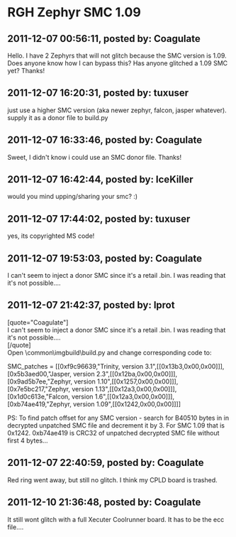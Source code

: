 # RGH Zephyr SMC 1.09

## 2011-12-07 00:56:11, posted by: Coagulate

Hello. I have 2 Zephyrs that will not glitch because the SMC version is 1.09. Does anyone know how I can bypass this? Has anyone glitched a 1.09 SMC yet? Thanks!

## 2011-12-07 16:20:31, posted by: tuxuser

just use a higher SMC version (aka newer zephyr, falcon, jasper whatever). supply it as a donor file to build.py

## 2011-12-07 16:33:46, posted by: Coagulate

Sweet, I didn't know i could use an SMC donor file. Thanks!

## 2011-12-07 16:42:44, posted by: IceKiller

would you mind upping/sharing your smc? :)

## 2011-12-07 17:44:02, posted by: tuxuser

yes, its copyrighted MS code!

## 2011-12-07 19:53:03, posted by: Coagulate

I can't seem to inject a donor SMC since it's a retail .bin. I was reading that it's not possible....

## 2011-12-07 21:42:37, posted by: lprot

[quote="Coagulate"]  
 I can't seem to inject a donor SMC since it's a retail .bin. I was reading that it's not possible....  
 [/quote]  
 Open \common\imgbuild\build.py and change corresponding code to:  
   
 SMC\_patches = [[0xf9c96639,"Trinity, version 3.1",[[0x13b3,0x00,0x00]]],  
 [0x5b3aed00,"Jasper, version 2.3",[[0x12ba,0x00,0x00]]],  
 [0x9ad5b7ee,"Zephyr, version 1.10",[[0x1257,0x00,0x00]]],  
 [0x7e5bc217,"Zephyr, version 1.13",[[0x12a3,0x00,0x00]]],  
 [0x1d0c613e,"Falcon, version 1.6",[[0x12a3,0x00,0x00]]],  
 [0xb74ae419,"Zephyr, version 1.09",[[0x1242,0x00,0x00]]]]  
   
 PS: To find patch offset for any SMC version - search for B40510 bytes in in decrypted unpatched SMC file and decrement it by 3. For SMC 1.09 that is 0x1242. 0xb74ae419 is CRC32 of unpatched decrypted SMC file without first 4 bytes...

## 2011-12-07 22:40:59, posted by: Coagulate

Red ring went away, but still no glitch. I think my CPLD board is trashed.

## 2011-12-10 21:36:48, posted by: Coagulate

It still wont glitch with a full Xecuter Coolrunner board. It has to be the ecc file....